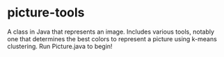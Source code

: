 # picture-tools
A class in Java that represents an image.  Includes various tools, notably one that determines the best colors to represent a picture using k-means clustering.
Run Picture.java to begin!
